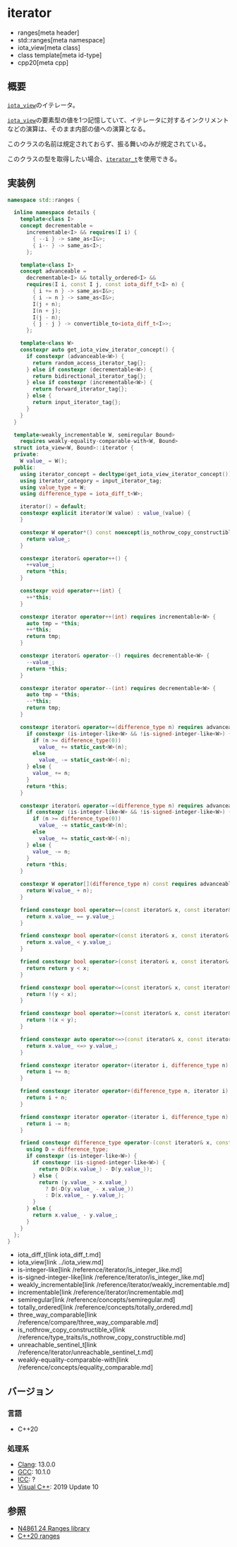 # iterator
* ranges[meta header]
* std::ranges[meta namespace]
* iota_view[meta class]
* class template[meta id-type]
* cpp20[meta cpp]

## 概要

[`iota_view`](../iota_view.md)のイテレータ。

[`iota_view`](../iota_view.md)の要素型の値を1つ記憶していて、イテレータに対するインクリメントなどの演算は、そのまま内部の値への演算となる。

このクラスの名前は規定されておらず、振る舞いのみが規定されている。

このクラスの型を取得したい場合、[`iterator_t`](../iterator_t.md)を使用できる。


## 実装例

```cpp
namespace std::ranges {

  inline namespace details {
    template<class I>
    concept decrementable =
      incrementable<I> && requires(I i) {
        { --i } -> same_as<I&>;
        { i-- } -> same_as<I>;
      };

    template<class I>
    concept advanceable =
      decrementable<I> && totally_ordered<I> &&
      requires(I i, const I j, const iota_diff_t<I> n) {
        { i += n } -> same_as<I&>;
        { i -= n } -> same_as<I&>;
        I(j + n);
        I(n + j);
        I(j - n);
        { j - j } -> convertible_to<iota_diff_t<I>>;
      };

    template<class W>
    constexpr auto get_iota_view_iterator_concept() {
      if constexpr (advanceable<W>) {
        return random_access_iterator_tag{};
      } else if constexpr (decrementable<W>) {
        return bidirectional_iterator_tag{};
      } else if constexpr (incrementable<W>) {
        return forward_iterator_tag{};
      } else {
        return input_iterator_tag{};
      }
    }
  }

  template<weakly_incrementable W, semiregular Bound>
    requires weakly-equality-comparable-with<W, Bound>
  struct iota_view<W, Bound>::iterator {
  private:
    W value_ = W();
  public:
    using iterator_concept = decltype(get_iota_view_iterator_concept());
    using iterator_category = input_iterator_tag;
    using value_type = W;
    using difference_type = iota_diff_t<W>;

    iterator() = default;
    constexpr explicit iterator(W value) : value_(value) {
    }

    constexpr W operator*() const noexcept(is_nothrow_copy_constructible_v<W>) {
      return value_;
    }

    constexpr iterator& operator++() {
      ++value_;
      return *this;
    }

    constexpr void operator++(int) {
      ++*this;
    }

    constexpr iterator operator++(int) requires incrementable<W> {
      auto tmp = *this;
      ++*this;
      return tmp;
    }

    constexpr iterator& operator--() requires decrementable<W> {
      --value_;
      return *this;
    }

    constexpr iterator operator--(int) requires decrementable<W> {
      auto tmp = *this;
      --*this;
      return tmp;
    }

    constexpr iterator& operator+=(difference_type n) requires advanceable<W> {
      if constexpr (is-integer-like<W> && !is-signed-integer-like<W>) {
        if (n >= difference_type(0))
          value_ += static_cast<W>(n);
        else
          value_ -= static_cast<W>(-n);
      } else {
        value_ += n;
      }
      return *this;
    }

    constexpr iterator& operator-=(difference_type n) requires advanceable<W> {
      if constexpr (is-integer-like<W> && !is-signed-integer-like<W>) {
        if (n >= difference_type(0))
          value_ -= static_cast<W>(n);
        else
          value_ += static_cast<W>(-n);
      } else {
        value_ -= n;
      }
      return *this;
    }

    constexpr W operator[](difference_type n) const requires advanceable<W> {
      return W(value_ + n);
    }

    friend constexpr bool operator==(const iterator& x, const iterator& y) requires equality_comparable<W> {
      return x.value_ == y.value_;
    }

    friend constexpr bool operator<(const iterator& x, const iterator& y) requires totally_ordered<W> {
      return x.value_ < y.value_;
    }

    friend constexpr bool operator>(const iterator& x, const iterator& y) requires totally_ordered<W> {
      return return y < x;
    }

    friend constexpr bool operator<=(const iterator& x, const iterator& y) requires totally_ordered<W> {
      return !(y < x);
    }

    friend constexpr bool operator>=(const iterator& x, const iterator& y) requires totally_ordered<W> {
      return !(x < y);
    }

    friend constexpr auto operator<=>(const iterator& x, const iterator& y) requires totally_ordered<W> && three_way_comparable<W> {
      return x.value_ <=> y.value_;
    }

    friend constexpr iterator operator+(iterator i, difference_type n) requires advanceable<W> {
      return i += n;
    }

    friend constexpr iterator operator+(difference_type n, iterator i) requires advanceable<W> {
      return i + n;
    }

    friend constexpr iterator operator-(iterator i, difference_type n) requires advanceable<W> {
      return i -= n;
    }

    friend constexpr difference_type operator-(const iterator& x, const iterator& y) requires advanceable<W> {
      using D = difference_type;
      if constexpr (is-integer-like<W>) {
        if constexpr (is-signed-integer-like<W>) {
          return D(D(x.value_) - D(y.value_));
        } else {
          return (y.value_ > x.value_)
            ? D(-D(y.value_ - x.value_))
            : D(x.value_ - y.value_);
        }
      } else {
        return x.value_ - y.value_;
      }
    }
  };
}
```
* iota_diff_t[link iota_diff_t.md]
* iota_view[link ../iota_view.md]
* is-integer-like[link /reference/iterator/is_integer_like.md]
* is-signed-integer-like[link /reference/iterator/is_integer_like.md]
* weakly_incrementable[link /reference/iterator/weakly_incrementable.md]
* incrementable[link /reference/iterator/incrementable.md]
* semiregular[link /reference/concepts/semiregular.md]
* totally_ordered[link /reference/concepts/totally_ordered.md]
* three_way_comparable[link /reference/compare/three_way_comparable.md]
* is_nothrow_copy_constructible_v[link /reference/type_traits/is_nothrow_copy_constructible.md]
* unreachable_sentinel_t[link /reference/iterator/unreachable_sentinel_t.md]
* weakly-equality-comparable-with[link /reference/concepts/equality_comparable.md]

## バージョン
### 言語
- C++20

### 処理系
- [Clang](/implementation.md#clang): 13.0.0
- [GCC](/implementation.md#gcc): 10.1.0
- [ICC](/implementation.md#icc): ?
- [Visual C++](/implementation.md#visual_cpp): 2019 Update 10

## 参照
- [N4861 24 Ranges library](https://timsong-cpp.github.io/cppwp/n4861/ranges)
- [C++20 ranges](https://techbookfest.org/product/5134506308665344)
